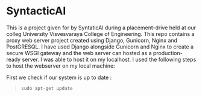# SyntacticAI


This is a project given for by SyntaticAI during a placement-drive held at our colleg University Visvesvaraya College of Engineering.
This repo contains a proxy web server project created using Django, Gunicorn, Nginx and PostGRESQL.
I have used Django alongside Gunicorn and Nginx to create a secure WSGI gateway and the web server can hosted as a production-ready server. I was able to host it on my localhost.
I used the following steps to host the webserver on my local machine:

First we  check if our system is up to date :
> ```sudo apt-get update```
